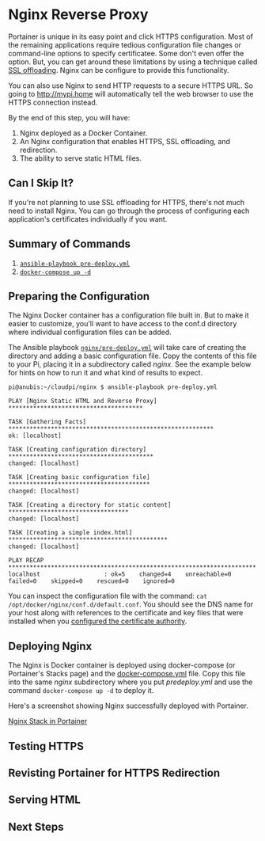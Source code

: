 # Nginx Reverse Proxy
Portainer is unique in its easy point and click HTTPS configuration. Most of the remaining applications require tedious configuration file changes or command-line options to specify certificatee. Some don't even offer the option. But, you can get around these limitations by using a technique called [SSL offloading](https://en.wikipedia.org/wiki/TLS_termination_proxy). Nginx can be configure to provide this functionality.

You can also use Nginx to send HTTP requests to a secure HTTPS URL. So going to http://mypi.home will automatically tell the web browser to use the HTTPS connection instead.

By the end of this step, you will have:
1. Nginx deployed as a Docker Container.
2. An Nginx configuration that enables HTTPS, SSL offloading, and redirection.
4. The ability to serve static HTML files.

## Can I Skip It?
If you're not planning to use SSL offloading for HTTPS, there's not much need to install Nginx. You can go through the process of configuring each application's certificates individually if you want.

## Summary of Commands
1. [`ansible-playbook pre-deploy.yml`](https://github.com/DavesCodeMusings/CloudPi/blob/main/nginx/pre-deploy.yml)
2. [`docker-compose up -d`](https://github.com/DavesCodeMusings/CloudPi/blob/main/nginx/docker-compose.yml)

## Preparing the Configuration
The Nginx Docker container has a configuration file built in. But to make it easier to customize, you'll want to have access to the conf.d directory where individual configuration files can be added.

The Ansible playbook [`nginx/pre-deploy.yml`](https://github.com/DavesCodeMusings/CloudPi/blob/main/nginx/pre-deploy.yml) will take care of creating the directory and adding a basic configuration file. Copy the contents of this file to your Pi, placing it in a subdirectory called _nginx_. See the example below for hints on how to run it and what kind of results to expect.

```
pi@anubis:~/cloudpi/nginx $ ansible-playbook pre-deploy.yml

PLAY [Nginx Static HTML and Reverse Proxy] **************************************

TASK [Gathering Facts] **********************************************************
ok: [localhost]

TASK [Creating configuration directory] *****************************************
changed: [localhost]

TASK [Creating basic configuration file] ****************************************
changed: [localhost]

TASK [Creating a directory for static content] **********************************
changed: [localhost]

TASK [Creating a simple index.html] *********************************************
changed: [localhost]

PLAY RECAP **********************************************************************
localhost                  : ok=5    changed=4    unreachable=0    failed=0    skipped=0    rescued=0    ignored=0
```

You can inspect the configuration file with the command: `cat /opt/docker/nginx/conf.d/default.conf`. You should see the DNS name for your host along with references to the certificate and key files that were installed when you [configured the certificate authority](configure-certificate-authority.md).

## Deploying Nginx
The Nginx is Docker container is deployed using docker-compose (or Portainer's Stacks page) and the [docker-compose.yml](https://github.com/DavesCodeMusings/CloudPi/blob/main/nginx/docker-compose.yml) file. Copy this file into the same _nginx_ subdirectory where you put _predeploy.yml_ and use the command `docker-compose up -d` to deploy it.

Here's a screenshot showing Nginx successfully deployed with Portainer.

[Nginx Stack in Portainer](https://user-images.githubusercontent.com/61114342/144612583-aea16193-ecb5-4b57-b14e-9e02dd1f9730.png)


## Testing HTTPS

## Revisting Portainer for HTTPS Redirection

## Serving HTML

## Next Steps
